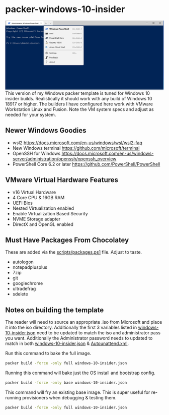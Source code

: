 # packer-windows-10-insider
![Windows Terminal Screenshot](winstuff.png)
This version of my Windows packer template is tuned for Windows 10 insider builds. Realistically it should work with any build of Windows 10 18917 or higher. The builders I have configured here work with VMware Workstation Linux and Fusion. Note the VM system specs and adjust as needed for your system. 

## Newer Windows Goodies 
  * wsl2 https://docs.microsoft.com/en-us/windows/wsl/wsl2-faq
  * New Windows terminal https://github.com/microsoft/terminal
  * OpenSSH for Windows https://docs.microsoft.com/en-us/windows-server/administration/openssh/openssh_overview
  * PowerShell Core 6.2 or later https://github.com/PowerShell/PowerShell

## VMware Virtual Hardware Features
  * v16 Virtual Hardware
  * 4 Core CPU & 16GB RAM
  * UEFI Bios
  * Nested Virtualization enabled
  * Enable Virtualization Based Security
  * NVME Storage adapter
  * DirectX and OpenGL enabled

## Must Have Packages From Chocolatey
These are added via the [scripts/packages.ps1](scripts/packages.ps1) file. Adjust to taste.
  * autologon
  * notepadplusplus
  * 7zip
  * git
  * googlechrome
  * ultradefrag
  * sdelete


## Notes on building the template
The reader will need to source an appropriate .iso from Microsoft and place it into the iso directory. Additionally the first 3 variables listed in [windows-10-insider.json](windows-10-insider.json) need to be updated to match the iso and administrator pass you want. Additionally the Administrator password needs to updated to match in both [windows-10-insider.json](windows-10-insider.json) & [Autounattend.xml](Autounattend.xm.). 

Run this command to bake the full image. 
```bash
packer build -force -only full windows-10-insider.json
```

Running this command will bake just the OS install and bootstrap config. 
```bash
packer build -force -only base windows-10-insider.json
```

This command will fry an existing base image. This is super useful for re-running provisioners when debugging & testing them.
```bash
packer build -force -only full windows-10-insider.json
```

